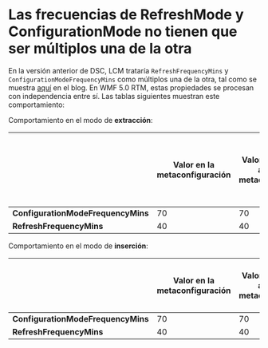 # Las frecuencias de RefreshMode y ConfigurationMode no tienen que ser múltiplos una de la otra

En la versión anterior de DSC, LCM trataría `RefreshFrequencyMins` y `ConfigurationModeFrequencyMins` como múltiplos una de la otra, tal como se muestra [aquí](http://blogs.msdn.com/b/powershell/archive/2013/12/09/understanding-meta-configuration-in-windows-powershell-desired-state-configuration.aspx) en el blog. En WMF 5.0 RTM, estas propiedades se procesan con independencia entre sí. Las tablas siguientes muestran este comportamiento:

Comportamiento en el modo de **extracción**: 

|                                  |**Valor en la metaconfiguración**|**Valor después de aplicar la metaconfiguración**|**Frecuencia con la que se produce la extracción (en minutos)**|**Frecuencia de aplicación de la configuración (en minutos)**|
|----------------------------------|-------------------------------|---------------------------------------------|------------------------------------|------------------------------------------------|
|**ConfigurationModeFrequencyMins**|70                             |70                                           |                                    |70                                              |
|**RefreshFrequencyMins**          |40                             |40                                           |40                                  |                                                |

Comportamiento en el modo de **inserción**:

|                                  |**Valor en la metaconfiguración**|**Valor después de aplicar la metaconfiguración**|**Frecuencia de aplicación de la configuración (en minutos)**|
|----------------------------------|-------------------------------|---------------------------------------------|------------------------------------------------|
|**ConfigurationModeFrequencyMins**|70                             |70                                           |70                                              |
|**RefreshFrequencyMins**          |40                             |40                                           |                                                |
<!--HONumber=Mar16_HO2-->
